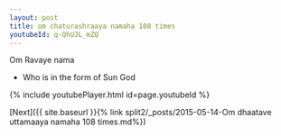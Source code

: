 ```yaml
---
layout: post
title: om chaturashraaya namaha 108 times
youtubeId: q-QhUJL_mZQ
---
```

 
 
Om Ravaye nama 
 
 -  Who is in the form of Sun God 
 
  
 
  
 
 
 
 
 
 


{% include youtubePlayer.html id=page.youtubeId %}
 
[Next]({{ site.baseurl }}{% link  split2/_posts/2015-05-14-Om dhaatave uttamaaya namaha 108 times.md%})
 
